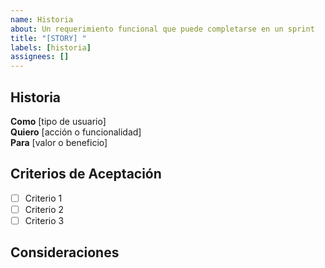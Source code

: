 ```yaml
---
name: Historia
about: Un requerimiento funcional que puede completarse en un sprint
title: "[STORY] "
labels: [historia]
assignees: []
---
```


## Historia

**Como** [tipo de usuario]  
**Quiero** [acción o funcionalidad]  
**Para** [valor o beneficio]

## Criterios de Aceptación

- [ ] Criterio 1
- [ ] Criterio 2
- [ ] Criterio 3

## Consideraciones
